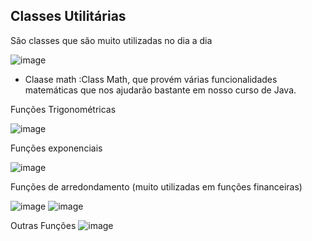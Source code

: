 ## Classes Utilitárias 

São classes que são muito utilizadas no dia a dia

![image](https://user-images.githubusercontent.com/52088444/153459300-0198678a-0035-4740-aa90-f3b5e755c968.png)


- Claase math :Class Math, que provém várias funcionalidades matemáticas que nos ajudarão bastante em nosso curso de Java.

Funções Trigonométricas

![image](https://user-images.githubusercontent.com/52088444/153460020-44096f3f-e40d-4bca-894c-adbf175c9960.png)

Funções exponenciais

![image](https://user-images.githubusercontent.com/52088444/153460190-9eee5758-0059-4ed0-a435-96f290dbe0ec.png)

Funções de arredondamento (muito utilizadas em funções financeiras)

![image](https://user-images.githubusercontent.com/52088444/153460286-2f47f9ff-8653-44e4-a61c-d140579454c9.png)
![image](https://user-images.githubusercontent.com/52088444/153460427-d493400f-7a5d-42f8-b6b1-d3a43ef08c22.png)

Outras Funções
![image](https://user-images.githubusercontent.com/52088444/153460532-47c4ddc0-aaac-4aaf-97a4-32a142c3414c.png)